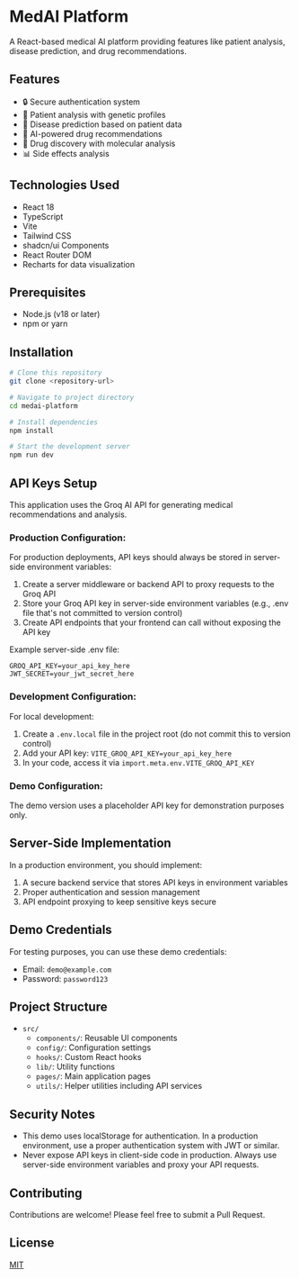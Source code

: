 
# MedAI Platform

A React-based medical AI platform providing features like patient analysis, disease prediction, and drug recommendations.

## Features

- 🔒 Secure authentication system
- 👤 Patient analysis with genetic profiles
- 🔬 Disease prediction based on patient data
- 💊 AI-powered drug recommendations
- 🧬 Drug discovery with molecular analysis
- 📊 Side effects analysis

## Technologies Used

- React 18
- TypeScript
- Vite
- Tailwind CSS
- shadcn/ui Components
- React Router DOM
- Recharts for data visualization

## Prerequisites

- Node.js (v18 or later)
- npm or yarn

## Installation

```bash
# Clone this repository
git clone <repository-url>

# Navigate to project directory
cd medai-platform

# Install dependencies
npm install

# Start the development server
npm run dev
```

## API Keys Setup

This application uses the Groq AI API for generating medical recommendations and analysis.

### Production Configuration:

For production deployments, API keys should always be stored in server-side environment variables:

1. Create a server middleware or backend API to proxy requests to the Groq API
2. Store your Groq API key in server-side environment variables (e.g., .env file that's not committed to version control)
3. Create API endpoints that your frontend can call without exposing the API key

Example server-side .env file:
```
GROQ_API_KEY=your_api_key_here
JWT_SECRET=your_jwt_secret_here
```

### Development Configuration:

For local development:

1. Create a `.env.local` file in the project root (do not commit this to version control)
2. Add your API key: `VITE_GROQ_API_KEY=your_api_key_here`
3. In your code, access it via `import.meta.env.VITE_GROQ_API_KEY`

### Demo Configuration:

The demo version uses a placeholder API key for demonstration purposes only.

## Server-Side Implementation

In a production environment, you should implement:

1. A secure backend service that stores API keys in environment variables
2. Proper authentication and session management
3. API endpoint proxying to keep sensitive keys secure

## Demo Credentials

For testing purposes, you can use these demo credentials:

- Email: `demo@example.com`
- Password: `password123`

## Project Structure

- `src/`
  - `components/`: Reusable UI components
  - `config/`: Configuration settings
  - `hooks/`: Custom React hooks
  - `lib/`: Utility functions
  - `pages/`: Main application pages
  - `utils/`: Helper utilities including API services

## Security Notes

- This demo uses localStorage for authentication. In a production environment, use a proper authentication system with JWT or similar.
- Never expose API keys in client-side code in production. Always use server-side environment variables and proxy your API requests.

## Contributing

Contributions are welcome! Please feel free to submit a Pull Request.

## License

[MIT](LICENSE)
